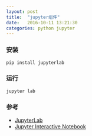 ```yaml
---
layout: post
title:  "jupyter组件"
date:   2016-10-11 13:21:30
categories: python jupyter
---
```


### 安装
```
pip install jupyterlab
```

### 运行
```
jupyter lab
```

### 参考
+ [JupyterLab](https://github.com/jupyterlab/jupyterlab)
+ [Jupyter Interactive Notebook](https://github.com/jupyter/notebook)
